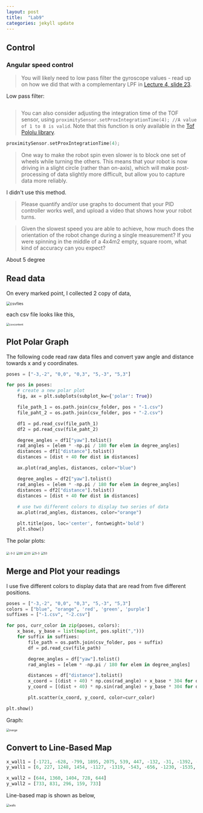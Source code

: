 ```yaml
---
layout: post
title:  "Lab9"
categories: jekyll update
---
```


## Control

### Angular speed control

> You will likely need to low pass filter the gyroscope values - read up on how we did that with a complementary LPF in [Lecture 4, slide 23](https://fastrobotscornell.github.io/FastRobots/lectures/FastRobots-4-IMU.pdf).

Low pass filter:

```
```



> You can also consider adjusting the integration time of the TOF sensor, using `proximitySensor.setProxIntegrationTime(4); //A value of 1 to 8 is valid`. Note that this function is only available in the [Tof Pololu library](https://github.com/pololu/vl53l0x-arduino).

```c++
proximitySensor.setProxIntegrationTime(4);
```



> One way to make the robot spin even slower is to block one set of wheels while turning the others. This means that your robot is now driving in a slight circle (rather than on-axis), which will make post-processing of data slightly more difficult, but allow you to capture data more reliably.

I didn't use this method.

> Please quantify and/or use graphs to document that your PID controller works well, and upload a video that shows how your robot turns.



> Given the slowest speed you are able to achieve, how much does the orientation of the robot change during a single measurement? If you were spinning in the middle of a 4x4m2 empty, square room, what kind of accuracy can you expect?

About 5 degree



## Read data

On every marked point, I collected 2 copy of data,

<img src="/FastRobots/images/Lab9/csvfiles.png" alt="csvfiles" style="zoom: 67%;" />

each csv file looks like this,

<img src="/FastRobots/images/Lab9/csvcontent.png" alt="csvcontent" style="zoom:50%;" />

## Plot Polar Graph

The following code read raw data files and convert yaw angle and distance towards x and y coordinates.

```python
poses = ["-3,-2", "0,0", "0,3", "5,-3", "5,3"]

for pos in poses:
    # create a new polar plot
    fig, ax = plt.subplots(subplot_kw={'polar': True})

    file_path_1 = os.path.join(csv_folder, pos + "-1.csv")
    file_paht_2 = os.path.join(csv_folder, pos + "-2.csv")

    df1 = pd.read_csv(file_path_1)
    df2 = pd.read_csv(file_paht_2)

    degree_angles = df1["yaw"].tolist()
    rad_angles = [elem * -np.pi / 180 for elem in degree_angles]
    distances = df1["distance"].tolist()
    distances = [dist + 40 for dist in distances]

    ax.plot(rad_angles, distances, color="blue")

    degree_angles = df2["yaw"].tolist()
    rad_angles = [elem * -np.pi / 180 for elem in degree_angles]
    distances = df2["distance"].tolist()
    distances = [dist + 40 for dist in distances]
		
    # use two different colors to display two series of data
    ax.plot(rad_angles, distances, color="orange")

    plt.title(pos, loc='center', fontweight='bold')
    plt.show()
```

The polar plots:

<img src="/FastRobots/images/Lab9/-3-2.png" alt="-3-2" style="zoom:50%;" />

<img src="/FastRobots/images/Lab9/00.png" alt="00" style="zoom:50%;" />

<img src="/FastRobots/images/Lab9/03.png" alt="03" style="zoom:50%;" />

<img src="/FastRobots/images/Lab9/5-3.png" alt="5-3" style="zoom:50%;" />

<img src="/FastRobots/images/Lab9/53.png" alt="53" style="zoom:50%;" />

## Merge and Plot your readings

I use five different colors to display data that are read from five different positions.

```python
poses = ["-3,-2", "0,0", "0,3", "5,-3", "5,3"]
colors = ["blue", "orange", 'red', 'green', 'purple']
suffixes = ["-1.csv", "-2.csv"]

for pos, curr_color in zip(poses, colors):
    x_base, y_base = list(map(int, pos.split(",")))
    for suffix in suffixes:
        file_path = os.path.join(csv_folder, pos + suffix)
        df = pd.read_csv(file_path)

        degree_angles = df["yaw"].tolist()
        rad_angles = [elem * -np.pi / 180 for elem in degree_angles]

        distances = df["distance"].tolist()
        x_coord = [(dist + 40) * np.cos(rad_angle) + x_base * 304 for dist, rad_angle in zip(distances, rad_angles)]
        y_coord = [(dist + 40) * np.sin(rad_angle) + y_base * 304 for dist, rad_angle in zip(distances, rad_angles)]

        plt.scatter(x_coord, y_coord, color=curr_color)

plt.show()
```

Graph:

<img src="/FastRobots/images/Lab9/merge.png" alt="merge" style="zoom:50%;" />

## Convert to Line-Based Map

```python
x_wall1 = [-1721, -628, -799, 1895, 2075, 539, 447, -132, -31, -1392, -1721]
y_wall1 = [6, 227, 1248, 1454, -1127, -1319, -543, -656, -1230, -1535, 6]

x_wall2 = [644, 1360, 1404, 728, 644]
y_wall2 = [733, 831, 296, 159, 733]
```

Line-based map is shown as below,

<img src="/FastRobots/images/Lab9/walls.png" alt="walls" style="zoom:50%;" />
